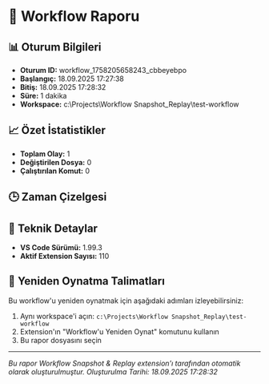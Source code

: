 # 🔄 Workflow Raporu

## 📊 Oturum Bilgileri

- **Oturum ID:** workflow_1758205658243_cbbeyebpo
- **Başlangıç:** 18.09.2025 17:27:38
- **Bitiş:** 18.09.2025 17:28:32
- **Süre:** 1 dakika
- **Workspace:** c:\Projects\Workflow Snapshot_Replay\test-workflow

## 📈 Özet İstatistikler

- **Toplam Olay:** 1
- **Değiştirilen Dosya:** 0
- **Çalıştırılan Komut:** 0

## 🕒 Zaman Çizelgesi



## 🔧 Teknik Detaylar

- **VS Code Sürümü:** 1.99.3
- **Aktif Extension Sayısı:** 110

## 🎯 Yeniden Oynatma Talimatları

Bu workflow'u yeniden oynatmak için aşağıdaki adımları izleyebilirsiniz:

1. Aynı workspace'i açın: `c:\Projects\Workflow Snapshot_Replay\test-workflow`
2. Extension'ın "Workflow'u Yeniden Oynat" komutunu kullanın
3. Bu rapor dosyasını seçin

---

*Bu rapor Workflow Snapshot & Replay extension'ı tarafından otomatik olarak oluşturulmuştur.*
*Oluşturulma Tarihi: 18.09.2025 17:28:32*
